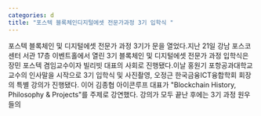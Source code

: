 ```yaml
---
categories: d
title: "포스텍 블록체인디지털에셋 전문가과정 3기 입학식 "
---
```

포스텍 블록체인 및 디지털에셋 전문가 과정 3기가 문을 열었다.지난 21일 강남 포스코센터 서관 17층 이벤트홀에서 열린 3기 블록체인 및 디지털에셋 전문가 과정 입학식은 장민 포스텍 겸임교수이자 빌리빗 대표의 사회로 진행됐다.이날 홍원기 포항공과대학교 교수의 인사말을 시작으로 3기 입학식 및 사진촬영, 오정근 한국금융ICT융합학회 회장의 특별 강의가 진행됐다. 이어 김종협 아이콘루프 대표가 "Blockchain History, Philosophy & Projects"를 주제로 강연했다. 강의가 모두 끝난 후에는 3기 과정 원우들의